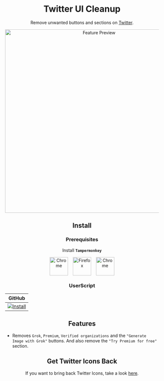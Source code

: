 <h1 align="center">Twitter UI Cleanup</h1>

<div align="center">

<align>Remove unwanted buttons and sections on [Twitter](https://twitter.com/).</align>

<img src="https://github.com/user-attachments/assets/4fa0f324-d35f-4975-bff6-c193e0745a36" alt="Feature Preview" height="600px">

## Install

### Prerequisites

<align>Install <b>`Tampermonkey`</b></align>

[<img src="https://user-images.githubusercontent.com/3750161/214147732-c75e96a4-48a4-4b64-b407-c2402e899a75.PNG" height="60" alt="Chrome" valign="middle">][link-chrome] &nbsp;&nbsp; [<img src="https://user-images.githubusercontent.com/3750161/214148610-acdef778-753e-470e-8765-6cc97bca85ed.png" height="60" alt="Firefox" valign="middle">][link-firefox] &nbsp;&nbsp; [<img src="https://user-images.githubusercontent.com/3750161/233201810-d1026855-0482-44c8-b1ec-c7247134473e.png" height="60" alt="Chrome" valign="middle">][link-edge]

[link-chrome]: https://chrome.google.com/webstore/detail/tampermonkey/dhdgffkkebhmkfjojejmpbldmpobfkfo?hl=id 'Chrome Web Store'
[link-firefox]: https://addons.mozilla.org/firefox/addon/tampermonkey 'Firefox Add-ons'
[link-edge]: https://microsoftedge.microsoft.com/addons/detail/tampermonkey/iikmkjmpaadaobahmlepeloendndfphd 'Edge Add-ons'

### UserScript

| GitHub                                                                                       |
| -------------------------------------------------------------------------------------------- |
| [![Install][Install-1-image]][install-1-url] |

[Install-1-image]: https://img.shields.io/badge/-Install-blue
[Install-1-url]: https://raw.githubusercontent.com/Daminator4113/Twitter-UI-Cleanup/main/twitter-ui-cleanup.js

## Features

</div>

- Removes `Grok`, `Premium`, `Verified organizations` and the `"Generate Image with Grok"` buttons. And also remove the `"Try Premium for free"` section.

<div align="center">

## Get Twitter Icons Back

<align>If you want to bring back Twitter Icons, take a look [here](https://github.com/pionxzh/Get-Twitter-Icons-Back).</align>

</div>
